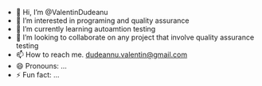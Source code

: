- 👋 Hi, I’m @ValentinDudeanu
- 👀 I’m interested in programing and quality assurance
- 🌱 I’m currently learning autoamtion testing
- 💞️ I’m looking to collaborate on any project that involve quality assurance testing
- 📫 How to reach me. dudeannu.valentin@gmail.com
- 😄 Pronouns: ...
- ⚡ Fun fact: ...

<!---
ValentinDudeanu/ValentinDudeanu is a ✨ special ✨ repository because its `README.md` (this file) appears on your GitHub profile.
You can click the Preview link to take a look at your changes.
--->
